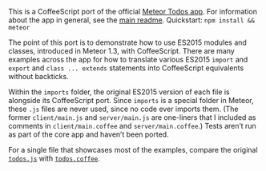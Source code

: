 This is a CoffeeScript port of the official [Meteor Todos app](https://github.com/meteor/todos). For information about the app in general, see the [main readme](https://github.com/meteor/todos/blob/master/README.md). Quickstart: `npm install && meteor`

The point of this port is to demonstrate how to use ES2015 modules and classes, introduced in Meteor 1.3, with CoffeeScript. There are many examples across the app for how to translate various ES2015 `import` and `export` and `class ... extends` statements into CoffeeScript equivalents without backticks.

Within the `imports` folder, the original ES2015 version of each file is alongside its CoffeeScript port. Since `imports` is a special folder in Meteor, these `.js` files are never used, since no code ever imports them. (The former `client/main.js` and `server/main.js` are one-liners that I included as comments in `client/main.coffee` and `server/main.coffee`.) Tests aren’t run as part of the core app and haven’t been ported.

For a single file that showcases most of the examples, compare the original [`todos.js`](https://github.com/GeoffreyBooth/todos-coffeescript/blob/master/imports/api/todos/todos.js) with [`todos.coffee`](https://github.com/GeoffreyBooth/todos-coffeescript/blob/master/imports/api/todos/todos.coffee).